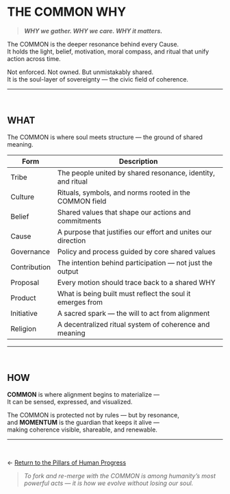 # THE COMMON WHY

> ***WHY we gather. WHY we care. WHY it matters.***

The COMMON is the deeper resonance behind every Cause.  
It holds the light, belief, motivation, moral compass, and ritual that unify action across time.

Not enforced. Not owned. But unmistakably shared.  
It is the soul-layer of sovereignty — the civic field of coherence.

---

<br>


## WHAT

The COMMON is where soul meets structure — the ground of shared meaning.

| Form         | Description                                                    |
|--------------|----------------------------------------------------------------|
| Tribe        | The people united by shared resonance, identity, and ritual    |
| Culture      | Rituals, symbols, and norms rooted in the COMMON field         |
| Belief       | Shared values that shape our actions and commitments           |
| Cause        | A purpose that justifies our effort and unites our direction   |
| Governance   | Policy and process guided by core shared values                |
| Contribution | The intention behind participation — not just the output       |
| Proposal     | Every motion should trace back to a shared WHY                 |
| Product      | What is being built must reflect the soul it emerges from      |
| Initiative   | A sacred spark — the will to act from alignment                |
| Religion     | A decentralized ritual system of coherence and meaning         |

---

<br>


## HOW

**COMMON** is where alignment begins to materialize —  
It can be sensed, expressed, and visualized.

The COMMON is protected not by rules — but by resonance,  
and **MOMENTUM** is the guardian that keeps it alive —  
making coherence visible, shareable, and renewable.

---

<br>

← [Return to the Pillars of Human Progress](../README.md)

> _To fork and re-merge with the COMMON is among humanity’s most powerful acts — it is how we evolve without losing our soul._
